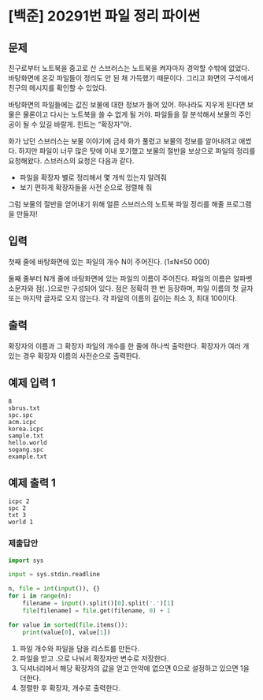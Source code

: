 # [백준] 20291번 파일 정리 파이썬

## 문제

친구로부터 노트북을 중고로 산 스브러스는 노트북을 켜자마자 경악할 수밖에 없었다. 바탕화면에 온갖 파일들이 정리도 안 된 채 가득했기 때문이다. 그리고 화면의 구석에서 친구의 메시지를 확인할 수 있었다.

바탕화면의 파일들에는 값진 보물에 대한 정보가 들어 있어. 하나라도 지우게 된다면 보물은 물론이고 다시는 노트북을 쓸 수 없게 될 거야. 파일들을 잘 분석해서 보물의 주인공이 될 수 있길 바랄게. 힌트는 “확장자”야.

화가 났던 스브러스는 보물 이야기에 금세 화가 풀렸고 보물의 정보를 알아내려고 애썼다. 하지만 파일이 너무 많은 탓에 이내 포기했고 보물의 절반을 보상으로 파일의 정리를 요청해왔다. 스브러스의 요청은 다음과 같다.

- 파일을 확장자 별로 정리해서 몇 개씩 있는지 알려줘
- 보기 편하게 확장자들을 사전 순으로 정렬해 줘

그럼 보물의 절반을 얻어내기 위해 얼른 스브러스의 노트북 파일 정리를 해줄 프로그램을 만들자!

## 입력

첫째 줄에 바탕화면에 있는 파일의 개수 N이 주어진다. (1≤N≤50 000)

둘째 줄부터 N개 줄에 바탕화면에 있는 파일의 이름이 주어진다. 파일의 이름은 알파벳 소문자와 점(`.`)으로만 구성되어 있다. 점은 정확히 한 번 등장하며, 파일 이름의 첫 글자 또는 마지막 글자로 오지 않는다. 각 파일의 이름의 길이는 최소 3, 최대 100이다.

## 출력

확장자의 이름과 그 확장자 파일의 개수를 한 줄에 하나씩 출력한다. 확장자가 여러 개 있는 경우 확장자 이름의 사전순으로 출력한다.

## 예제 입력 1

```
8
sbrus.txt
spc.spc
acm.icpc
korea.icpc
sample.txt
hello.world
sogang.spc
example.txt
```

## 예제 출력 1

```
icpc 2
spc 2
txt 3
world 1
```

### 제출답안

```python
import sys

input = sys.stdin.readline

n, file = int(input()), {}
for i in range(n):
    filename = input().split()[0].split('.')[1]
    file[filename] = file.get(filename, 0) + 1

for value in sorted(file.items()):
    print(value[0], value[1])
```

1. 파일 개수와 파일을 담을 리스트를 만든다.
2. 파일을 받고 .으로 나눠서 확장자만 변수로 저장한다.
3. 딕셔너리에서 해당 확장자의 값을 얻고 만약에 없으면 0으로 설정하고 있으면 1을 더한다.
4. 정렬한 후 확장자, 개수로 출력한다.